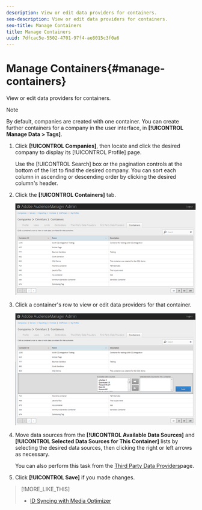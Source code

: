 ```yaml
---
description: View or edit data providers for containers.
seo-description: View or edit data providers for containers.
seo-title: Manage Containers
title: Manage Containers
uuid: 7dfcac5e-5502-4701-97f4-ae8015c3f0a6
---
```


# Manage Containers{#manage-containers}

View or edit data providers for containers.

<!-- 

t_containers.xml

 -->

>[!NOTE]
>
>By default, companies are created with one container. You can create further containers for a company in the user interface, in **[!UICONTROL Manage Data > Tags]**.

1. Click **[!UICONTROL Companies]**, then locate and click the desired company to display its [!UICONTROL Profile] page.

   Use the [!UICONTROL Search] box or the pagination controls at the bottom of the list to find the desired company. You can sort each column in ascending or descending order by clicking the desired column's header. 
1. Click the **[!UICONTROL Containers]** tab.

   ![](assets/containers.png)

1. Click a container's row to view or edit data providers for that container.

   ![Step Result](assets/containers_edit.png)

1. Move data sources from the **[!UICONTROL Available Data Sources]** and **[!UICONTROL Selected Data Sources for This Container]** lists by selecting the desired data sources, then clicking the right or left arrows as necessary.

   You can also perform this task from the [Third Party Data Providers](../companies/admin-third-party-providers.md#task_E942DD674D794BA6B8EFD52FD866E689)page. 
1. Click **[!UICONTROL Save]** if you made changes.

>[!MORE_LIKE_THIS]
>
>* [ID Syncing with Media Optimizer](../companies/admin-amo-sync.md#concept_2B5537233DAA4860B3503B344F937D83)
